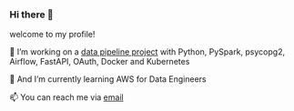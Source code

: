 ### Hi there 👋

welcome to my profile!

🔭 I’m working on a [data pipeline project](https://github.com/Jeahy/project_spark.git) with Python, PySpark, psycopg2, Airflow, FastAPI, OAuth, Docker and Kubernetes

🌱 And I’m currently learning AWS for Data Engineers

📫 You can reach me via [email](mailto:jeticodes@gmail.com)




<!--
**Jeahy/Jeahy** is a ✨ _special_ ✨ repository because its `README.md` (this file) appears on your GitHub profile.

Here are some ideas to get you started:

- 🔭 I’m currently working on a small data pipeline with 
- 🌱 I’m currently learning ...
- 👯 I’m looking to collaborate on ...
- 🤔 I’m looking for help with ...
- 💬 Ask me about ...
- 📫 How to reach me: ...
- 😄 Pronouns: ...
- ⚡ Fun fact: ...
-->
